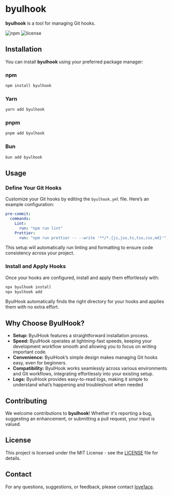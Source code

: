 # byulhook

**byulhook** is a tool for managing Git hooks.

![npm](https://img.shields.io/npm/v/byulhook)
![license](https://img.shields.io/npm/l/byulhook)

## Installation

You can install **byulhook** using your preferred package manager:

### npm

```bash
npm install byulhook
```

### Yarn

```bash
yarn add byulhook
```

### pnpm

```bash
pnpm add byulhook
```

### Bun

```bash
bun add byulhook
```

## Usage

### Define Your Git Hooks

Customize your Git hooks by editing the `byulhook.yml` file. Here’s an example configuration:

```yaml
pre-commit:
  commands:
    Lint:
      run: "npm run lint"
    Prettier:
      run: "npm run prettier -- --write '**/*.{js,jsx,ts,tsx,css,md}'"
```

This setup will automatically run linting and formatting to ensure code consistency across your project.

### Install and Apply Hooks

Once your hooks are configured, install and apply them effortlessly with:

```bash
npx byulhook install
npx byulhook add
```

ByulHook automatically finds the right directory for your hooks and applies them with no extra effort.

## Why Choose ByulHook?

- **Setup:** ByulHook features a straightforward installation process.
- **Speed:** ByulHook operates at lightning-fast speeds, keeping your development workflow smooth and allowing you to focus on writing important code.
- **Convenience:** ByulHook’s simple design makes managing Git hooks easy, even for beginners.
- **Compatibility:** ByulHook works seamlessly across various environments and Git workflows, integrating effortlessly into your existing setup.
- **Logs:** ByulHook provides easy-to-read logs, making it simple to understand what’s happening and troubleshoot when needed

## Contributing

We welcome contributions to **byulhook**! Whether it's reporting a bug, suggesting an enhancement, or submitting a pull request, your input is valued.

## License

This project is licensed under the MIT License - see the [LICENSE](LICENSE) file for details.

## Contact

For any questions, suggestions, or feedback, please contact [love1ace](mailto:lovelacedud@gmail.com).
